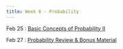 ```yaml
---
title: Week 6 - Probability
---
```


Feb 25
: [Basic Concepts of Probability II](https://rmshksu.github.io/stat225_spring2025/classes/d10-225-spr25.html)

Feb 27
: [Probability Review & Bonus Material](https://rmshksu.github.io/stat225_spring2025/classes/d11-225-spr25.html)
